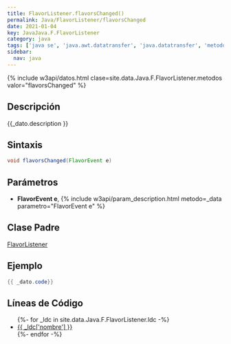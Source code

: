 ```yaml
---
title: FlavorListener.flavorsChanged()
permalink: Java/FlavorListener/flavorsChanged
date: 2021-01-04
key: JavaJava.F.FlavorListener
category: java
tags: ['java se', 'java.awt.datatransfer', 'java.datatransfer', 'metodo java', 'Java 1.5']
sidebar: 
  nav: java
---
```


{% include w3api/datos.html clase=site.data.Java.F.FlavorListener.metodos valor="flavorsChanged" %}

## Descripción
{{_dato.description }}

## Sintaxis
~~~java
void flavorsChanged(FlavorEvent e)
~~~

## Parámetros
* **FlavorEvent e**,  {% include w3api/param_description.html metodo=_data parametro="FlavorEvent e" %}

## Clase Padre
[FlavorListener](/Java/FlavorListener/)

## Ejemplo
~~~java
{{ _dato.code}}
~~~

## Líneas de Código
<ul>
{%- for _ldc in site.data.Java.F.FlavorListener.ldc -%}
   <li>
       <a href="{{_ldc['url'] }}">{{ _ldc['nombre'] }}</a>
   </li>
{%- endfor -%}
</ul>
